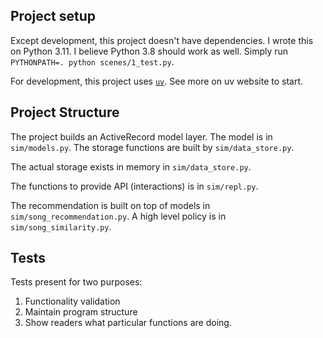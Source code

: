 ## Project setup

Except development, this project doesn't have dependencies. I wrote this on Python 3.11. I believe Python 3.8 should work as well.
Simply run `PYTHONPATH=. python scenes/1_test.py`.

For development, this project uses [`uv`](https://github.com/astral-sh/uv). See more on uv website to start.

## Project Structure

The project builds an ActiveRecord model layer. The model is in `sim/models.py`. The storage functions are built by `sim/data_store.py`.

The actual storage exists in memory in `sim/data_store.py`.

The functions to provide API (interactions) is in `sim/repl.py`.

The recommendation is built on top of models in `sim/song_recommendation.py`. A high level policy is in `sim/song_similarity.py`.

## Tests

Tests present for two purposes:
1. Functionality validation
2. Maintain program structure
3. Show readers what particular functions are doing.